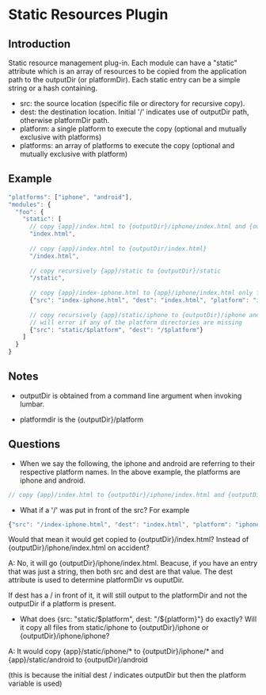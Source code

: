 # Static Resources Plugin #

## Introduction ##

Static resource management plug-in. Each module can have a "static" attribute which is an array of resources to be copied from the application path to the outputDir (or platformDir). Each static entry can be a simple string or a hash containing.

* src: the source location (specific file or directory for recursive copy). 
* dest: the destination location. Initial '/' indicates use of outputDir path, otherwise platformDir path. 
* platform: a single platform to execute the copy (optional and mutually exclusive with platforms)
* platforms: an array of platforms to execute the copy (optional and mutually exclusive with platform)


## Example ##

``` javascript
"platforms": ["iphone", "android"],
"modules": {
  "foo": {
    "static": [
      // copy {app}/index.html to {outputDir}/iphone/index.html and {outputDir}/android/index.html
      "index.html", 
        
      // copy {app}/index.html to {outputDir/index.html}
      "/index.html",
                  
      // copy recursively {app}/static to {outputDir}/static
      "/static", 
        
      // copy {app}/index-iphone.html to {app}/iphone/index.html only for the iphone platform
      {"src": "index-iphone.html", "dest": "index.html", "platform": "iphone"}
        
      // copy recursively {app}/static/iphone to {outputDir}/iphone and {app}/static/android to {outputDir}/android
      // will error if any of the platform directories are missing
      {"src": "static/$platform", "dest": "/$platform"}
    ]
  }
}

```

## Notes ##

* outputDir is obtained from a command line argument when invoking lumbar. 
  
* platformdir is the {outputDir}/platform

## Questions ##

* When we say the following, the iphone and android are referring to their respective platform names. In the above example, the platforms are iphone and android.

``` javascript
// copy {app}/index.html to {outputDir}/iphone/index.html and {outputDir}/android/index.html 
```

* What if a '/' was put in front of the src? For example

``` javascript
{"src": "/index-iphone.html", "dest": "index.html", "platform": "iphone"} 
```

Would that mean it would get copied to {outputDir}/index.html? Instead of {outputDir}/iphone/index.html on accident?

A: No, it will go {outputDir}/iphone/index.html. Beacuse, if you have an entry that was just a string, then both src and dest are that value. The dest attribute is used to determine platformDir vs ouputDir.

If dest has a / in front of it, it will still output to the platformDir and not the outputDir if a platform is present. 

* What does {src: "static/$platform", dest: "/${platform}"} do exactly? Will it copy all files from static/iphone to {outputDir}/iphone or {outputDir}/iphone/iphone?

A: It would copy {app}/static/iphone/* to {outputDir}/iphone/* and {app}/static/android to {outputDir}/android

(this is because the initial dest / indicates outputDir but then the platform variable is used)
